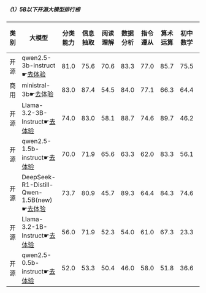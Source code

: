 
##### （1）5B以下开源大模型排行榜
|类别|大模型|分类能力|信息抽取|阅读理解|数据分析|指令遵从|算术运算|初中数学|符号推理|代词理解|诗词匹配|公务员考试|律师资格考试|高考|常识推理|文本蕴含|总分|排名|
|---|-----|------|-------|-------|------|-------|-------|------|-------|------|-------|--------|----------|---|------|-------|----|---|
|开源|qwen2.5-3b-instruct☛[去体验](https://easyllm.site/static/modelcompare.html?type=open-source)|81.0|75.6|70.6|83.3|                        77.0|85.7|75.5|43.5|84.3|                        80.3|51.3|28.9|56.5|                        68.7|57.9|68.0|1|
|商用|ministral-3b☛[去体验](https://easyllm.site/static/modelcompare.html?type=proprietary)|83.0|87.4|54.5|84.0|                        77.1|66.3|64.4|64.5|67.5|                        64.1|38.1|15.8|39.0|                        67.9|33.8|60.5|2|
|开源|Llama-3.2-3B-Instruct☛[去体验](https://easyllm.site/static/modelcompare.html?type=open-source)|74.0|83.0|58.1|88.7|                        74.6|89.7|46.2|58.1|63.4|                        69.6|37.8|18.4|35.3|                        62.6|42.9|60.2|3|
|开源|qwen2.5-1.5b-instruct☛[去体验](https://easyllm.site/static/modelcompare.html?type=open-source)|70.0|71.9|65.6|63.3|                        62.0|83.3|56.1|34.0|36.2|                        75.1|40.5|28.1|52.5|                        57.6|42.5|55.9|4|
|开源|DeepSeek-R1-Distill-Qwen-1.5B(new)☛[去体验](https://easyllm.site/static/modelcompare.html?type=open-source)|73.7|80.9|45.7|89.3|                        64.4|84.3|74.6|48.6|48.8|                        64.4|26.4|12.9|34.6|                        44.4|36.9|55.3|5|
|开源|Llama-3.2-1B-Instruct☛[去体验](https://easyllm.site/static/modelcompare.html?type=open-source)|56.0|71.9|52.3|54.0|                        61.0|67.3|23.3|22.2|56.1|                        53.0|32.7|14.4|33.7|                        52.5|38.1|45.9|6|
|开源|qwen2.5-0.5b-instruct☛[去体验](https://easyllm.site/static/modelcompare.html?type=open-source)|52.0|53.3|50.4|46.0|                        58.0|51.8|36.6|15.7|48.1|                        50.4|30.7|21.7|37.4|                        42.4|32.5|41.8|7|

